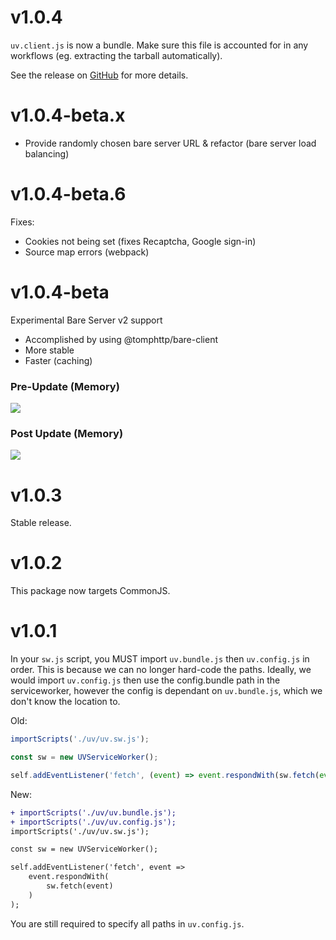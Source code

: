 # v1.0.4

`uv.client.js` is now a bundle. Make sure this file is accounted for in any workflows (eg. extracting the tarball automatically).

See the release on [GitHub](https://github.com/titaniumnetwork-dev/Ultraviolet/releases/tag/v1.0.4-beta) for more details.

# v1.0.4-beta.x

-   Provide randomly chosen bare server URL & refactor (bare server load balancing)

# v1.0.4-beta.6

Fixes:

-   Cookies not being set (fixes Recaptcha, Google sign-in)
-   Source map errors (webpack)

# v1.0.4-beta

Experimental Bare Server v2 support

-   Accomplished by using @tomphttp/bare-client
-   More stable
-   Faster (caching)

### Pre-Update (Memory)

<img src="https://cdn.discordapp.com/attachments/951957740337643543/1043383736227598396/image.png">

### Post Update (Memory)

<img src="https://cdn.discordapp.com/attachments/959140616149794816/1048364779787530330/image.png">

# v1.0.3

Stable release.

# v1.0.2

This package now targets CommonJS.

# v1.0.1

In your `sw.js` script, you MUST import `uv.bundle.js` then `uv.config.js` in order. This is because we can no longer hard-code the paths. Ideally, we would import `uv.config.js` then use the config.bundle path in the serviceworker, however the config is dependant on `uv.bundle.js`, which we don't know the location to.

Old:

```js
importScripts('./uv/uv.sw.js');

const sw = new UVServiceWorker();

self.addEventListener('fetch', (event) => event.respondWith(sw.fetch(event)));
```

New:

```diff
+ importScripts('./uv/uv.bundle.js');
+ importScripts('./uv/uv.config.js');
importScripts('./uv/uv.sw.js');

const sw = new UVServiceWorker();

self.addEventListener('fetch', event =>
    event.respondWith(
        sw.fetch(event)
    )
);
```

You are still required to specify all paths in `uv.config.js`.
